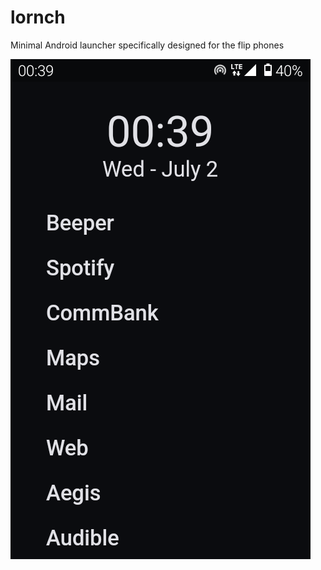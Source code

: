 # lornch

Minimal Android launcher specifically designed for the flip phones

![lornch](lornch.png)
